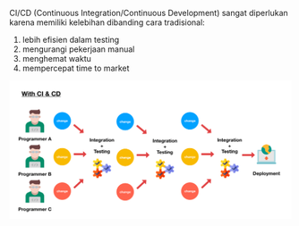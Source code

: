 CI/CD (Continuous Integration/Continuous Development) sangat diperlukan karena memiliki kelebihan dibanding cara tradisional:

1. lebih efisien dalam testing
2. mengurangi pekerjaan manual
3. menghemat waktu
4. mempercepat time to market

![](folder-images-jawaban/04.png)